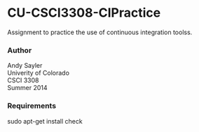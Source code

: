 CU-CSCI3308-CIPractice
======================

Assignment to practice the use of continuous integration toolss.

### Author
Andy Sayler  
Univerity of Colorado  
CSCI 3308  
Summer 2014

### Requirements
sudo apt-get install check
